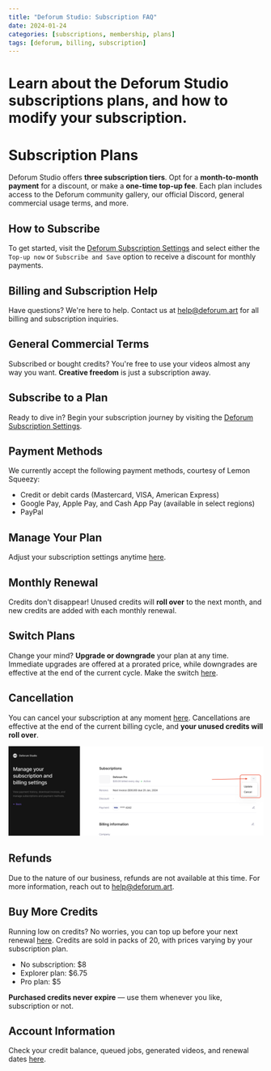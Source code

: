 ```yaml
---
title: "Deforum Studio: Subscription FAQ"
date: 2024-01-24
categories: [subscriptions, membership, plans]
tags: [deforum, billing, subscription]
---
```


# **Learn about the Deforum Studio subscriptions plans, and how to modify your subscription.**

# **Subscription Plans**

Deforum Studio offers **three subscription tiers**. Opt for a **month-to-month payment** for a discount, or make a **one-time top-up fee**. Each plan includes access to the Deforum community gallery, our official Discord, general commercial usage terms, and more.

## **How to Subscribe**

To get started, visit the [Deforum Subscription Settings](https://app.deforum.art/settings) and select either the `Top-up now` or `Subscribe and Save` option to receive a discount for monthly payments.

## **Billing and Subscription Help**

Have questions? We're here to help. Contact us at [help@deforum.art](mailto:help@deforum.art) for all billing and subscription inquiries.

## **General Commercial Terms**

Subscribed or bought credits? You're free to use your videos almost any way you want. **Creative freedom** is just a subscription away.

## **Subscribe to a Plan**

Ready to dive in? Begin your subscription journey by visiting the [Deforum Subscription Settings](https://app.deforum.art/settings).

## **Payment Methods**

We currently accept the following payment methods, courtesy of Lemon Squeezy:

- Credit or debit cards (Mastercard, VISA, American Express)
- Google Pay, Apple Pay, and Cash App Pay (available in select regions)
- PayPal

## **Manage Your Plan**

Adjust your subscription settings anytime [here](https://app.deforum.art/settings).

## **Monthly Renewal**

Credits don't disappear! Unused credits will **roll over** to the next month, and new credits are added with each monthly renewal.

## **Switch Plans**

Change your mind? **Upgrade or downgrade** your plan at any time. Immediate upgrades are offered at a prorated price, while downgrades are effective at the end of the current cycle. Make the switch [here](https://app.deforum.art/settings).

## **Cancellation**

You can cancel your subscription at any moment [here](https://app.deforum.art/settings). Cancellations are effective at the end of the current billing cycle, and **your unused credits will roll over**.

![Cancellation Image](assets/LSCancel.png)

## **Refunds**

Due to the nature of our business, refunds are not available at this time. For more information, reach out to [help@deforum.art](mailto:help@deforum.art).

## **Buy More Credits**

Running low on credits? No worries, you can top up before your next renewal [here](https://app.deforum.art/settings). Credits are sold in packs of 20, with prices varying by your subscription plan.

- No subscription: $8
- Explorer plan: $6.75
- Pro plan: $5

**Purchased credits never expire** — use them whenever you like, subscription or not.

## **Account Information**

Check your credit balance, queued jobs, generated videos, and renewal dates [here](https://app.deforum.art/settings).
